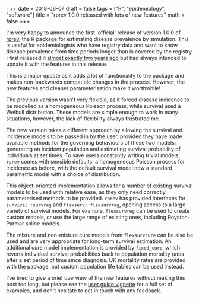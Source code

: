 +++
date = 2018-06-07
draft = false
tags = ["R", "epidemiology", "software"]
title = "rprev 1.0.0 released with lots of new features"
math = false
+++

I'm very happy to announce the first 'official' release of version 1.0.0 of [rprev](https://cran.r-project.org/web/packages/rprev/index.html), the R package for estimating disease prevalence by simulation.
This is useful for epidemiologists who have registry data and want to know disease prevalence from time periods longer than is covered by the registry.
I first released it [almost exactly two years ago](https://stuartlacy.co.uk/2016/06/08/an-r-package-for-estimating-disease-prevalence-by-simulation-rprev/) but had always intended to update it with the features in this release.


This is a major update as it adds a lot of functionality to the package and makes non-backwards compatible changes in the process. 
However, the new features and cleaner parameterisation make it worthwhile!

The previous version wasn't very flexible, as it forced disease incidence to be modelled as a homogeneous Poisson process, while survival used a Weibull distribution.
These models are simple enough to work in many situations, however, the lack of flexibility always frustrated me.

The new version takes a different approach by allowing the survival and incidence models to be passed in by the user, provided they have made available methods for the governing behaviours of these two models: generating an incident population and estimating survival probability of individuals at set times. 
To save users constantly writing trivial models, `rprev` comes with sensible defaults: a homogeneous Poisson process for incidence as before, with the default survival model now a standard parametric model with a choice of distribution.  

This object-oriented implementation allows for a number of existing survival models to be used with relative ease, as they only need correctly parameterised methods to be provided. 
`rprev` has provided interfaces for `survival::survreg` and `flexsurv::flexsurvreg`, opening access to a large variety of survival models.
For example, `flexsurvreg` can be used to create custom models, or use the large range of existing ones, including Royston-Parmar spline models.

The mixture and non-mixture cure models from `flexsurvcure` can be also be used and are very appropriate for long-term survival estimation. 
An additional cure model implementation is provided by `fixed_cure`, which reverts individual survival probabilities back to population mortality rates after a set period of time since diagnosis. 
UK mortality rates are provided with the package, but custom population life tables can be used instead.

I've tried to give a brief overview of the new features without making this post too long, but please see the [user guide vignette](https://cran.r-project.org/web/packages/rprev/vignettes/user_guide.html) for a full set of examples, and don't hesitate to get in touch with any feedback.
